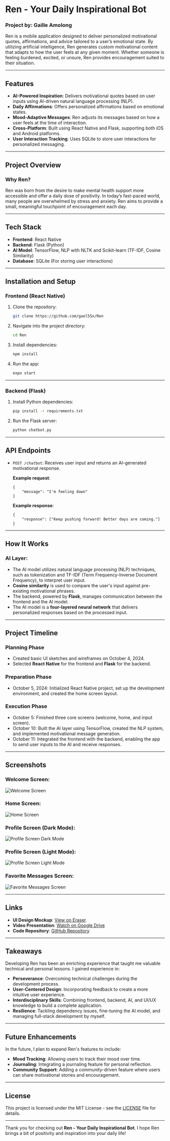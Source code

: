 # Ren - Your Daily Inspirational Bot

### Project by: Gaille Amolong  
Ren is a mobile application designed to deliver personalized motivational quotes, affirmations, and advice tailored to a user’s emotional state. By utilizing artificial intelligence, Ren generates custom motivational content that adapts to how the user feels at any given moment. Whether someone is feeling burdened, excited, or unsure, Ren provides encouragement suited to their situation.

---

## Features
- **AI-Powered Inspiration**: Delivers motivational quotes based on user inputs using AI-driven natural language processing (NLP).
- **Daily Affirmations**: Offers personalized affirmations based on emotional states.
- **Mood-Adaptive Messages**: Ren adjusts its messages based on how a user feels at the time of interaction.
- **Cross-Platform**: Built using React Native and Flask, supporting both iOS and Android platforms.
- **User Interaction Tracking**: Uses SQLite to store user interactions for personalized messaging.

---

## Project Overview

### **Why Ren?**
Ren was born from the desire to make mental health support more accessible and offer a daily dose of positivity. In today’s fast-paced world, many people are overwhelmed by stress and anxiety. Ren aims to provide a small, meaningful touchpoint of encouragement each day.

---

## Tech Stack

- **Frontend**: React Native
- **Backend**: Flask (Python)
- **AI Model**: TensorFlow, NLP with NLTK and Scikit-learn (TF-IDF, Cosine Similarity)
- **Database**: SQLite (For storing user interactions)

---

## Installation and Setup

### **Frontend (React Native)**

1. Clone the repository:

   ```bash
   git clone https://github.com/gael55x/Ren
   ```

2. Navigate into the project directory:

   ```bash
   cd Ren
   ```

3. Install dependencies:

   ```bash
   npm install
   ```

4. Run the app:

   ```bash
   expo start
   ```

---

### **Backend (Flask)**

1. Install Python dependencies:

   ```bash
   pip install -r requirements.txt
   ```

2. Run the Flask server:

   ```bash
   python chatbot.py
   ```

---

## API Endpoints

- `POST /chatbot`: Receives user input and returns an AI-generated motivational response.
  
  **Example request**:
  ```
  {
      "message": "I'm feeling down"
  }
  ```

  **Example response**:
  ```
  {
      "response": ["Keep pushing forward! Better days are coming."]
  }
  ```

---

## How It Works

### **AI Layer**:
- The AI model utilizes natural language processing (NLP) techniques, such as tokenization and TF-IDF (Term Frequency-Inverse Document Frequency), to interpret user input.
- **Cosine similarity** is used to compare the user's input against pre-existing motivational phrases.
- The backend, powered by **Flask**, manages communication between the frontend and the AI model.
- The AI model is a **four-layered neural network** that delivers personalized responses based on the processed input.

---

## Project Timeline

### **Planning Phase**
- Created basic UI sketches and wireframes on October 4, 2024.
- Selected **React Native** for the frontend and **Flask** for the backend.

### **Preparation Phase**
- October 5, 2024: Initialized React Native project, set up the development environment, and created the home screen layout.

### **Execution Phase**
- October 5: Finished three core screens (welcome, home, and input screen).
- October 10: Built the AI layer using TensorFlow, created the NLP system, and implemented motivational message generation.
- October 11: Integrated the frontend with the backend, enabling the app to send user inputs to the AI and receive responses.

---

## Screenshots

### Welcome Screen:
![Welcome Screen](Ren/assets/documentation/welcome.png)

### Home Screen:
![Home Screen](Ren/assets/documentation/home.png)

### Profile Screen (Dark Mode):
![Profile Screen Dark Mode](Ren/assets/documentation/profile-dark.png)

### Profile Screen (Light Mode):
![Profile Screen Light Mode](Ren/assets/documentation/profile-light.png)

### Favorite Messages Screen:
![Favorite Messages Screen](Ren/assets/documentation/favorites.png)

---

## Links

- **UI Design Mockup**: [View on Eraser](https://app.eraser.io/workspace/C6t2BojL9A84FaXEF6SF?origin=share)
- **Video Presentation**: [Watch on Google Drive](https://drive.google.com/drive/folders/1d5_i6QTZvdN0gzh3cAGsXPBZtADq3oT2?usp=drive_link)
- **Code Repository**: [GitHub Repository](https://github.com/gael55x/Ren)

---

## Takeaways
Developing Ren has been an enriching experience that taught me valuable technical and personal lessons. I gained experience in:
- **Perseverance**: Overcoming technical challenges during the development process.
- **User-Centered Design**: Incorporating feedback to create a more intuitive user experience.
- **Interdisciplinary Skills**: Combining frontend, backend, AI, and UI/UX knowledge to build a complete application.
- **Resilience**: Tackling dependency issues, fine-tuning the AI model, and managing full-stack development by myself.

---

## Future Enhancements
In the future, I plan to expand Ren's features to include:
- **Mood Tracking**: Allowing users to track their mood over time.
- **Journaling**: Integrating a journaling feature for personal reflection.
- **Community Support**: Adding a community-driven feature where users can share motivational stories and encouragement.

---

## License
This project is licensed under the MIT License - see the [LICENSE](LICENSE) file for details.

---

Thank you for checking out **Ren - Your Daily Inspirational Bot**. I hope Ren brings a bit of positivity and inspiration into your daily life!
